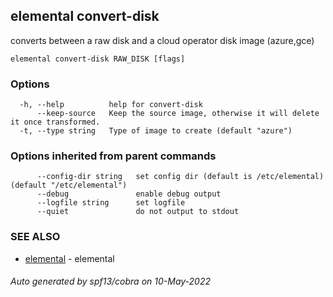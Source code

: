 ## elemental convert-disk

converts between a raw disk and a cloud operator disk image (azure,gce)

```
elemental convert-disk RAW_DISK [flags]
```

### Options

```
  -h, --help          help for convert-disk
      --keep-source   Keep the source image, otherwise it will delete it once transformed.
  -t, --type string   Type of image to create (default "azure")
```

### Options inherited from parent commands

```
      --config-dir string   set config dir (default is /etc/elemental) (default "/etc/elemental")
      --debug               enable debug output
      --logfile string      set logfile
      --quiet               do not output to stdout
```

### SEE ALSO

* [elemental](elemental.md)	 - elemental

###### Auto generated by spf13/cobra on 10-May-2022
